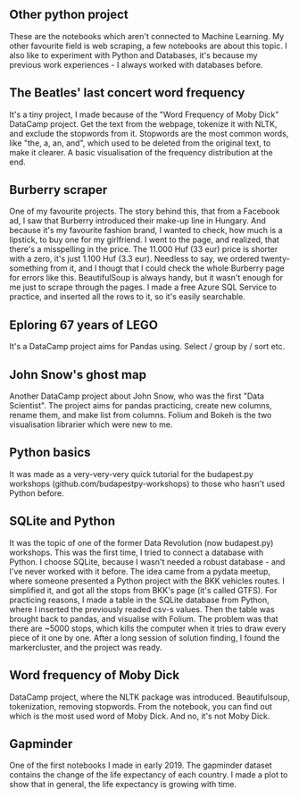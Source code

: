 ## Other python project
These are the notebooks which aren't connected to Machine Learning. My other favourite field is web scraping, a few notebooks are about this topic. I also like to experiment with Python and Databases, it's because my previous work experiences - I always worked with databases before.

## The Beatles' last concert word frequency
It's a tiny project, I made because of the "Word Frequency of Moby Dick" DataCamp project. Get the text from the webpage, tokenize it with NLTK, and exclude the stopwords from it. Stopwords are the most common words, like "the, a, an, and", which used to be deleted from the original text, to make it clearer. A basic visualisation of the frequency distribution at the end.

## Burberry scraper
One of my favourite projects. The story behind this, that from a Facebook ad, I saw that Burberry introduced their make-up line in Hungary. And because it's my favourite fashion brand, I wanted to check, how much is a lipstick, to buy one for my girlfriend. I went to the page, and realized, that there's a misspelling in the price. The 11.000 Huf (33 eur) price is shorter with a zero, it's just 1.100 Huf (3.3 eur). Needless to say, we ordered twenty-something from it, and I thougt that I could check the whole Burberry page for errors like this.
BeautifulSoup is always handy, but it wasn't enough for me just to scrape through the pages. I made a free Azure SQL Service to practice, and inserted all the rows to it, so it's easily searchable.

## Eploring 67 years of LEGO
It's a DataCamp project aims for Pandas using. Select / group by / sort etc.

## John Snow's ghost map
Another DataCamp project about John Snow, who was the first "Data Scientist". The project aims for pandas practicing, create new columns, rename them, and make list from columns. Folium and Bokeh is the two visualisation librarier which were new to me.

## Python basics
It was made as a very-very-very quick tutorial for the budapest.py workshops (github.com/budapestpy-workshops) to those who hasn't used Python before.

## SQLite and Python
It was the topic of one of the former Data Revolution (now budapest.py) workshops. This was the first time, I tried to connect a database with Python. I choose SQLite, because I wasn't needed a robust database - and I've never worked with it before. The idea came from a pydata meetup, where someone presented a Python project with the BKK vehicles routes. I simplified it, and got all the stops from BKK's page (it's called GTFS). For practicing reasons, I made a table in the SQLite database from Python, where I inserted the previously readed csv-s values. Then the table was brought back to pandas, and visualise with Folium. The problem was that there are ~5000 stops, which kills the computer when it tries to draw every piece of it one by one. After a long session of solution finding, I found the markercluster, and the project was ready.

## Word frequency of Moby Dick
DataCamp project, where the NLTK package was introduced. Beautifulsoup, tokenization, removing stopwords. From the notebook, you can find out which is the most used word of Moby Dick. And no, it's not Moby Dick.

## Gapminder
One of the first notebooks I made in early 2019. The gapminder dataset contains the change of the life expectancy of each country. I made a plot to show that in general, the life expectancy is growing with time.
